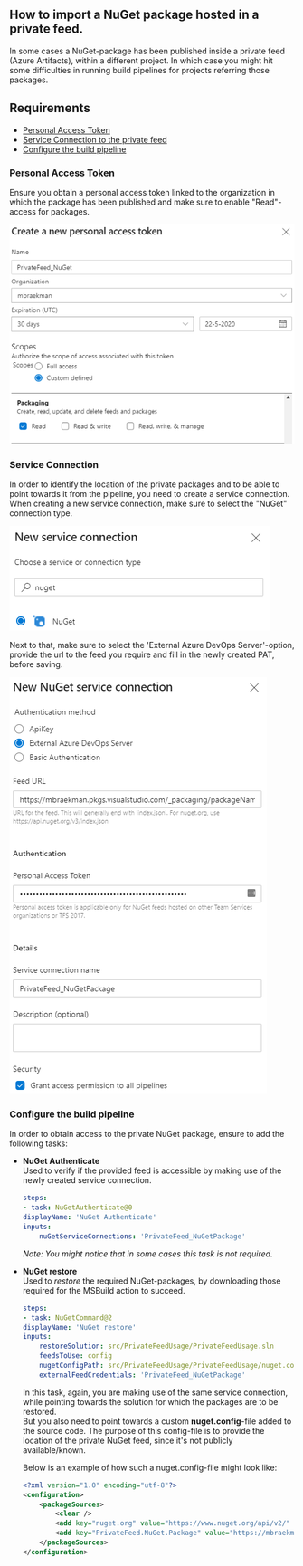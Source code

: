 ## How to import a NuGet package hosted in a private feed.

In some cases a NuGet-package has been published inside a private feed (Azure Artifacts), within a different project. In which case you might hit some difficulties in running build pipelines for projects referring those packages. 

## Requirements
- [Personal Access Token](#Personal-Access-Token)
- [Service Connection to the private feed](#Service-Connection)
- [Configure the build pipeline](#Configure-the-build-pipeline)


### Personal Access Token
Ensure you obtain a personal access token linked to the organization in which the package has been published and make sure to enable "Read"-access for packages.

![Create-a-PAT](/images/AzureDevOps_PAT.png)


### Service Connection
In order to identify the location of the private packages and to be able to point towards it from the pipeline, you need to create a service connection.  
When creating a new service connection, make sure to select the "NuGet" connection type.  

![Create-a-ServiceConnection-NuGet](/images/AzureDevOps_ServiceConnection_NuGet.png)

Next to that, make sure to select the 'External Azure DevOps Server'-option, provide the url to the feed you require and fill in the newly created PAT, before saving.  

![Create-a-ServiceConnection-NuGet-ExternalDevOps](/images/AzureDevOps_ServiceConnection_NuGet_ExternalDevOpsServer.png)

### Configure the build pipeline
In order to obtain access to the private NuGet package, ensure to add the following tasks:
- **NuGet Authenticate**  
    Used to verify if the provided feed is accessible by making use of the newly created service connection.   

    ````yml
    steps:
    - task: NuGetAuthenticate@0
    displayName: 'NuGet Authenticate'
    inputs:
        nuGetServiceConnections: 'PrivateFeed_NuGetPackage'
    ````
    
    _Note: You might notice that in some cases this task is not required._ 

- **NuGet restore**  
    Used to _restore_ the required NuGet-packages, by downloading those required for the MSBuild action to succeed.  

    ````yml
    steps:
    - task: NuGetCommand@2
    displayName: 'NuGet restore'
    inputs:
        restoreSolution: src/PrivateFeedUsage/PrivateFeedUsage.sln
        feedsToUse: config
        nugetConfigPath: src/PrivateFeedUsage/PrivateFeedUsage/nuget.config
        externalFeedCredentials: 'PrivateFeed_NuGetPackage'
    ````

    In this task, again, you are making use of the same service connection, while pointing towards the solution for which the packages are to be restored.  
    But you also need to point towards a custom **nuget.config**-file added to the source code. The purpose of this config-file is to provide the location of the private NuGet feed, since it's not publicly available/known.

    Below is an example of how such a nuget.config-file might look like:
    ````xml
    <?xml version="1.0" encoding="utf-8"?>
    <configuration>
        <packageSources>
            <clear />
            <add key="nuget.org" value="https://www.nuget.org/api/v2/" />
            <add key="PrivateFeed.NuGet.Package" value="https://mbraekman.pkgs.visualstudio.com/_packaging/my-private-feed/nuget/v3/index.json" />
        </packageSources>
    </configuration>
    ````

